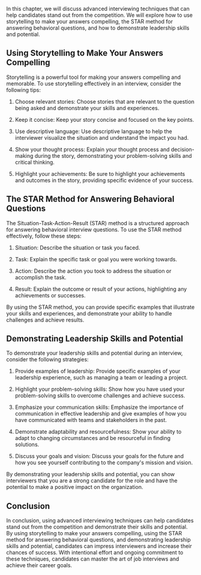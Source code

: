 
In this chapter, we will discuss advanced interviewing techniques that can help candidates stand out from the competition. We will explore how to use storytelling to make your answers compelling, the STAR method for answering behavioral questions, and how to demonstrate leadership skills and potential.

Using Storytelling to Make Your Answers Compelling
--------------------------------------------------

Storytelling is a powerful tool for making your answers compelling and memorable. To use storytelling effectively in an interview, consider the following tips:

1. Choose relevant stories: Choose stories that are relevant to the question being asked and demonstrate your skills and experiences.

2. Keep it concise: Keep your story concise and focused on the key points.

3. Use descriptive language: Use descriptive language to help the interviewer visualize the situation and understand the impact you had.

4. Show your thought process: Explain your thought process and decision-making during the story, demonstrating your problem-solving skills and critical thinking.

5. Highlight your achievements: Be sure to highlight your achievements and outcomes in the story, providing specific evidence of your success.

The STAR Method for Answering Behavioral Questions
--------------------------------------------------

The Situation-Task-Action-Result (STAR) method is a structured approach for answering behavioral interview questions. To use the STAR method effectively, follow these steps:

1. Situation: Describe the situation or task you faced.

2. Task: Explain the specific task or goal you were working towards.

3. Action: Describe the action you took to address the situation or accomplish the task.

4. Result: Explain the outcome or result of your actions, highlighting any achievements or successes.

By using the STAR method, you can provide specific examples that illustrate your skills and experiences, and demonstrate your ability to handle challenges and achieve results.

Demonstrating Leadership Skills and Potential
---------------------------------------------

To demonstrate your leadership skills and potential during an interview, consider the following strategies:

1. Provide examples of leadership: Provide specific examples of your leadership experience, such as managing a team or leading a project.

2. Highlight your problem-solving skills: Show how you have used your problem-solving skills to overcome challenges and achieve success.

3. Emphasize your communication skills: Emphasize the importance of communication in effective leadership and give examples of how you have communicated with teams and stakeholders in the past.

4. Demonstrate adaptability and resourcefulness: Show your ability to adapt to changing circumstances and be resourceful in finding solutions.

5. Discuss your goals and vision: Discuss your goals for the future and how you see yourself contributing to the company's mission and vision.

By demonstrating your leadership skills and potential, you can show interviewers that you are a strong candidate for the role and have the potential to make a positive impact on the organization.

Conclusion
----------

In conclusion, using advanced interviewing techniques can help candidates stand out from the competition and demonstrate their skills and potential. By using storytelling to make your answers compelling, using the STAR method for answering behavioral questions, and demonstrating leadership skills and potential, candidates can impress interviewers and increase their chances of success. With intentional effort and ongoing commitment to these techniques, candidates can master the art of job interviews and achieve their career goals.
